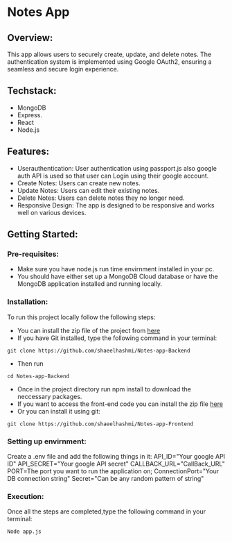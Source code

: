 # Notes App
## Overview:
This app allows users to securely create, update, and delete notes. The authentication system is implemented using Google OAuth2, ensuring a seamless and secure login experience.
## Techstack:
* MongoDB
* Express.
* React
* Node.js
## Features:
* Userauthentication: User authentication using passport.js also google auth API is used so that user can Login using their google account.
* Create Notes: Users can create new notes.
* Update Notes: Users can edit their existing notes.
* Delete Notes: Users can delete notes they no longer need.
* Responsive Design: The app is designed to be responsive and works well on various devices.
## Getting Started:
### Pre-requisites:
* Make sure you have node.js run time envirnment installed in your pc.
* You should have either set up a MongoDB Cloud database or have the MongoDB application installed and running locally.
### Installation:
To run this project locally follow the following steps:
* You can install the zip file of the project from [here](https://github.com/shaeelhashmi/Notes-app-Backend)
* If you have Git installed, type the following command in your terminal:
```
git clone https://github.com/shaeelhashmi/Notes-app-Backend
```
* Then run 
```
cd Notes-app-Backend
```
* Once in the project directory run npm install to download the neccessary packages.
* If you want to access the front-end code you can install the zip file [here](https://github.com/shaeelhashmi/Notes-app-Frontend)
* Or you can install it using git:
```
git clone https://github.com/shaeelhashmi/Notes-app-Frontend
```
### Setting up envirnment:
Create a .env file and add the following things in it:
API_ID="Your google API ID"
API_SECRET="Your google API secret"
CALLBACK_URL="CallBack_URL"
PORT=The port you want to run the application on;
ConnectionPort="Your DB connection string"
Secret="Can be any random pattern of string"
### Execution:
Once all the steps are completed,type the following command in your terminal:
```
Node app.js
```
